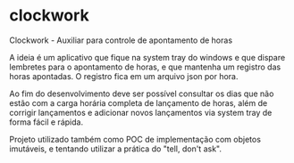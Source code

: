 clockwork
=========

Clockwork - Auxiliar para controle de apontamento de horas

A ideia é um aplicativo que fique na system tray do windows e que dispare lembretes para o apontamento de horas, e que mantenha um registro das horas apontadas.
O registro fica em um arquivo json por hora. 

Ao fim do desenvolvimento deve ser possível consultar os dias que não estão com a carga horária completa de lançamento de horas, além de corrigir lançamentos e adicionar novos lançamentos via system tray de forma fácil e rápida.

Projeto utilizado também como POC de implementação com objetos imutáveis, e tentando utilizar a prática do "tell, don't ask".
